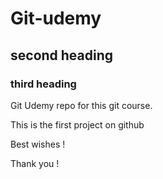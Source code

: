 # Git-udemy

## second heading

### third heading

Git Udemy repo for this git course.

This is the first project on github

Best wishes !

Thank you !
